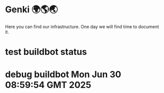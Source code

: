 # Genki 🌍🌎🌏

Here you can find our infrastructure. One day we will find time to document it.
# test buildbot status
# debug buildbot Mon Jun 30 08:59:54 GMT 2025
